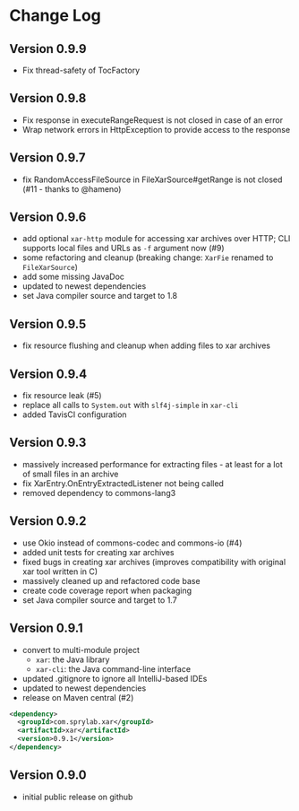 Change Log
==========

Version 0.9.9
-------------

* Fix thread-safety of TocFactory

Version 0.9.8
-------------

* Fix response in executeRangeRequest is not closed in case of an error
* Wrap network errors in HttpException to provide access to the response

Version 0.9.7
-------------

* fix RandomAccessFileSource in FileXarSource#getRange is not closed (#11 - thanks to @hameno)

Version 0.9.6
-------------

* add optional `xar-http` module for accessing xar archives over HTTP; CLI supports local files and URLs as `-f` argument now (#9)
* some refactoring and cleanup (breaking change: `XarFie` renamed to `FileXarSource`)
* add some missing JavaDoc
* updated to newest dependencies
* set Java compiler source and target to 1.8

Version 0.9.5
-------------

* fix resource flushing and cleanup when adding files to xar archives

Version 0.9.4
-------------

* fix resource leak (#5)
* replace all calls to `System.out` with `slf4j-simple` in `xar-cli`
* added TavisCI configuration

Version 0.9.3
-------------

* massively increased performance for extracting files - at least for a lot of small files in an archive
* fix XarEntry.OnEntryExtractedListener not being called
* removed dependency to commons-lang3

Version 0.9.2
-------------

 * use Okio instead of commons-codec and commons-io (#4)
 * added unit tests for creating xar archives
 * fixed bugs in creating xar archives (improves compatibility with original xar tool written in C)
 * massively cleaned up and refactored code base
 * create code coverage report when packaging
 * set Java compiler source and target to 1.7

Version 0.9.1
-------------

 * convert to multi-module project
   * `xar`: the Java library
   * `xar-cli`: the Java command-line interface
 * updated .gitignore to ignore all IntelliJ-based IDEs
 * updated to newest dependencies
 * release on Maven central (#2)

```xml
<dependency>
  <groupId>com.sprylab.xar</groupId>
  <artifactId>xar</artifactId>
  <version>0.9.1</version>
</dependency>
```

Version 0.9.0
-------------

 * initial public release on github

